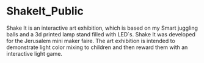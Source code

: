 # ShakeIt_Public
Shake It is an interactive art exhibition, which is based on my Smart juggling balls and a 3d printed lamp stand filled with LED`s. Shake It was developed for the Jerusalem mini maker faire. The art exhibition is intended to demonstrate light color mixing to children and then reward them with an interactive light game. 
